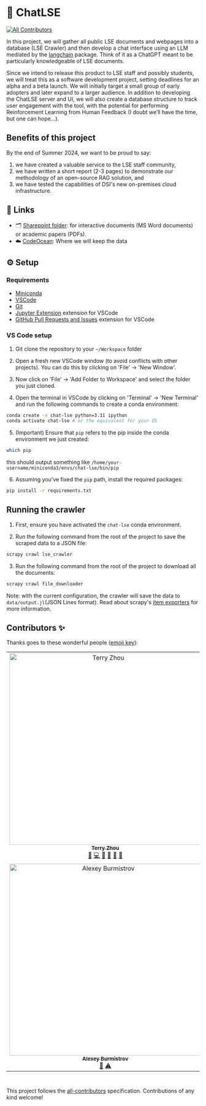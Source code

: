 # 💬 ChatLSE
<!-- ALL-CONTRIBUTORS-BADGE:START - Do not remove or modify this section -->
[![All Contributors](https://img.shields.io/badge/all_contributors-8-orange.svg?style=flat-square)](#contributors-)
<!-- ALL-CONTRIBUTORS-BADGE:END -->

In this project, we will gather all public LSE documents and webpages into a database (LSE Crawler) and then develop a chat interface using an LLM mediated by the [langchain](https://python.langchain.com/v0.2/docs/introduction/) package. Think of it as a ChatGPT meant to be particularly knowledgeable of LSE documents.

Since we intend to release this product to LSE staff and possibly students, we will treat this as a software development project, setting deadlines for an alpha and a beta launch. We will initially target a small group of early adopters and later expand to a larger audience. In addition to developing the ChatLSE server and UI, we will also create a database structure to track user engagement with the tool, with the potential for performing Reinforcement Learning from Human Feedback (I doubt we’ll have the time, but one can hope…).

## Benefits of this project

By the end of Summer 2024, we want to be proud to say:

1) we have created a valuable service to the LSE staff community,
2) we have written a short report (2-3 pages) to demonstrate our methodology of an open-source RAG solution, and
3) we have tested the capabilities of DSI's new on-premises cloud infrastructure.

## 🔗 Links

- 🗂️ [Sharepoint folder](https://lsecloud.sharepoint.com/:f:/r/sites/TEAM_DSI-Executive/Shared%20Documents/Computing/ChatLSE?csf=1&web=1&e=pRgfW9): for interactive documents (MS Word documents) or academic papers (PDFs).
- ☁️ [CodeOcean](#): Where we will keep the data


## ⚙️ Setup

### Requirements

- [Miniconda](https://docs.conda.io/en/latest/miniconda.html)
- [VSCode](https://code.visualstudio.com/)
- [Git](https://git-scm.com/)
- [Jupyter Extension](https://marketplace.visualstudio.com/items?itemName=ms-toolsai.jupyter) extension for VSCode
- [GitHub Pull Requests and Issues](https://marketplace.visualstudio.com/items?itemName=GitHub.vscode-pull-request-github) extension for VSCode

### VS Code setup

1. Git clone the repository to your `~/Workspace` folder

2. Open a fresh new VSCode window (to avoid conflicts with other projects). You can do this by clicking on 'File' -> 'New Window'.

3. Now click on 'File' -> 'Add Folder to Workspace' and select the folder you just cloned.

4. Open the terminal in VSCode by clicking on 'Terminal' -> 'New Terminal' and run the following commands to create a conda environment:

```bash
conda create -n chat-lse python=3.11 ipython
conda activate chat-lse # or the equivalent for your OS
```

5. (Important) Ensure that `pip` refers to the pip inside the conda environment we just created:

```bash
which pip
```

 this should output something like `/home/your-username/miniconda3/envs/chat-lse/bin/pip`

6. Assuming you've fixed the `pip` path, install the required packages:

```bash
pip install -r requirements.txt
```

## Running the crawler

1. First, ensure you have activated the `chat-lse` conda environment.

2. Run the following command from the root of the project to save the scraped data to a JSON file:

```bash
scrapy crawl lse_crawler
```

3. Run the following command from the root of the project to download all the documents:

```bash
scrapy crawl file_downloader
```

Note: with the current configuration, the crawler will save the data to `data/output.jl`(JSON Lines format). Read about scrapy's [item exporters](https://docs.scrapy.org/en/latest/topics/exporters.html#using-item-exporters) for more information.

## Contributors ✨

Thanks goes to these wonderful people ([emoji key](https://allcontributors.org/docs/en/emoji-key)):

<!-- ALL-CONTRIBUTORS-LIST:START - Do not remove or modify this section -->
<!-- prettier-ignore-start -->
<!-- markdownlint-disable -->
<table>
  <tbody>
    <tr>
      <td align="center" valign="top" width="14.28%"><a href="https://github.com/tz1211"><img src="https://avatars.githubusercontent.com/u/114442618?v=4?s=500" width="500px;" alt="Terry Zhou"/><br /><sub><b>Terry Zhou</b></sub></a><br /><a href="https://github.com/LSE-DSI/chat-lse/issues?q=author%3Atz1211" title="Bug reports">🐛</a> <a href="https://github.com/LSE-DSI/chat-lse/commits?author=tz1211" title="Code">💻</a> <a href="#data-tz1211" title="Data">🔣</a> <a href="https://github.com/LSE-DSI/chat-lse/commits?author=tz1211" title="Documentation">📖</a> <a href="#ideas-tz1211" title="Ideas, Planning, & Feedback">🤔</a> <a href="https://github.com/LSE-DSI/chat-lse/pulls?q=is%3Apr+reviewed-by%3Atz1211" title="Reviewed Pull Requests">👀</a></td>
      <td align="center" valign="top" width="14.28%"><a href="https://github.com/jonjoncardoso"><img src="https://avatars.githubusercontent.com/u/896254?v=4?s=500" width="500px;" alt="Jon Cardoso-Silva"/><br /><sub><b>Jon Cardoso-Silva</b></sub></a><br /><a href="https://github.com/LSE-DSI/chat-lse/commits?author=jonjoncardoso" title="Code">💻</a> <a href="https://github.com/LSE-DSI/chat-lse/commits?author=jonjoncardoso" title="Documentation">📖</a> <a href="#ideas-jonjoncardoso" title="Ideas, Planning, & Feedback">🤔</a> <a href="https://github.com/LSE-DSI/chat-lse/pulls?q=is%3Apr+reviewed-by%3Ajonjoncardoso" title="Reviewed Pull Requests">👀</a> <a href="#mentoring-jonjoncardoso" title="Mentoring">🧑‍🏫</a> <a href="#projectManagement-jonjoncardoso" title="Project Management">📆</a></td>
      <td align="center" valign="top" width="14.28%"><a href="https://github.com/akshsabherwal"><img src="https://avatars.githubusercontent.com/u/147533587?v=4?s=500" width="500px;" alt="akshsabherwal"/><br /><sub><b>akshsabherwal</b></sub></a><br /><a href="https://github.com/LSE-DSI/chat-lse/issues?q=author%3Aakshsabherwal" title="Bug reports">🐛</a> <a href="https://github.com/LSE-DSI/chat-lse/commits?author=akshsabherwal" title="Code">💻</a> <a href="https://github.com/LSE-DSI/chat-lse/commits?author=akshsabherwal" title="Documentation">📖</a> <a href="#ideas-akshsabherwal" title="Ideas, Planning, & Feedback">🤔</a> <a href="https://github.com/LSE-DSI/chat-lse/pulls?q=is%3Apr+reviewed-by%3Aakshsabherwal" title="Reviewed Pull Requests">👀</a></td>
      <td align="center" valign="top" width="14.28%"><a href="https://github.com/KristinaD1910"><img src="https://avatars.githubusercontent.com/u/145992208?v=4?s=500" width="500px;" alt="KristinaD1910"/><br /><sub><b>KristinaD1910</b></sub></a><br /><a href="https://github.com/LSE-DSI/chat-lse/issues?q=author%3AKristinaD1910" title="Bug reports">🐛</a> <a href="https://github.com/LSE-DSI/chat-lse/commits?author=KristinaD1910" title="Code">💻</a> <a href="#data-KristinaD1910" title="Data">🔣</a> <a href="https://github.com/LSE-DSI/chat-lse/commits?author=KristinaD1910" title="Documentation">📖</a> <a href="#ideas-KristinaD1910" title="Ideas, Planning, & Feedback">🤔</a> <a href="https://github.com/LSE-DSI/chat-lse/pulls?q=is%3Apr+reviewed-by%3AKristinaD1910" title="Reviewed Pull Requests">👀</a></td>
      <td align="center" valign="top" width="14.28%"><a href="https://github.com/Mayazure"><img src="https://avatars.githubusercontent.com/u/17568266?v=4?s=500" width="500px;" alt="Jinshuai Ma"/><br /><sub><b>Jinshuai Ma</b></sub></a><br /><a href="https://github.com/LSE-DSI/chat-lse/commits?author=Mayazure" title="Code">💻</a> <a href="https://github.com/LSE-DSI/chat-lse/commits?author=Mayazure" title="Documentation">📖</a> <a href="#example-Mayazure" title="Examples">💡</a> <a href="#infra-Mayazure" title="Infrastructure (Hosting, Build-Tools, etc)">🚇</a> <a href="#mentoring-Mayazure" title="Mentoring">🧑‍🏫</a></td>
      <td align="center" valign="top" width="14.28%"><a href="https://github.com/RiyaChhikara"><img src="https://avatars.githubusercontent.com/u/115228191?v=4?s=500" width="500px;" alt="Riya Chhikara"/><br /><sub><b>Riya Chhikara</b></sub></a><br /><a href="https://github.com/LSE-DSI/chat-lse/commits?author=RiyaChhikara" title="Code">💻</a> <a href="#data-RiyaChhikara" title="Data">🔣</a> <a href="https://github.com/LSE-DSI/chat-lse/commits?author=RiyaChhikara" title="Documentation">📖</a> <a href="#mentoring-RiyaChhikara" title="Mentoring">🧑‍🏫</a></td>
      <td align="center" valign="top" width="14.28%"><a href="https://github.com/gaoonline"><img src="https://avatars.githubusercontent.com/u/83190698?v=4?s=500" width="500px;" alt="Kylin Gao"/><br /><sub><b>Kylin Gao</b></sub></a><br /><a href="#ideas-gaoonline" title="Ideas, Planning, & Feedback">🤔</a> <a href="https://github.com/LSE-DSI/chat-lse/commits?author=gaoonline" title="Tests">⚠️</a></td>
    </tr>
    <tr>
      <td align="center" valign="top" width="14.28%"><a href="https://github.com/aliceandchains"><img src="https://avatars.githubusercontent.com/u/147733005?v=4?s=500" width="500px;" alt="Alexey Burmistrov"/><br /><sub><b>Alexey Burmistrov</b></sub></a><br /><a href="#ideas-aliceandchains" title="Ideas, Planning, & Feedback">🤔</a> <a href="https://github.com/LSE-DSI/chat-lse/commits?author=aliceandchains" title="Tests">⚠️</a></td>
    </tr>
  </tbody>
  <tfoot>
    <tr>
      <td align="center" size="13px" colspan="7">
        <img src="https://raw.githubusercontent.com/all-contributors/all-contributors-cli/1b8533af435da9854653492b1327a23a4dbd0a10/assets/logo-small.svg">
          <a href="https://all-contributors.js.org/docs/en/bot/usage">Add your contributions</a>
        </img>
      </td>
    </tr>
  </tfoot>
</table>

<!-- markdownlint-restore -->
<!-- prettier-ignore-end -->

<!-- ALL-CONTRIBUTORS-LIST:END -->

This project follows the [all-contributors](https://github.com/all-contributors/all-contributors) specification. Contributions of any kind welcome!